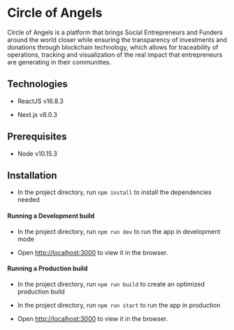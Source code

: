 # Circle of Angels

Circle of Angels is a platform that brings Social Entrepreneurs and Funders around the world closer while ensuring the transparency of investments and donations through blockchain technology, which allows for traceability of operations, tracking and visualization of the real impact that entrepreneurs are generating in their communities.

## Technologies

- ReactJS v16.8.3

- Next.js v8.0.3

## Prerequisites

- Node v10.15.3

## Installation 

- In the project directory, run `npm install` to install the dependencies needed

#### Running a Development build

- In the project directory, run `npm run dev` to run the app in development mode

- Open [http://localhost:3000](http://localhost:3000) to view it in the browser.

#### Running a Production build

- In the project directory, run `npm run build` to create an optimized production build

- In the project directory, run `npm run start` to run the app in production

- Open [http://localhost:3000](http://localhost:3000) to view it in the browser.